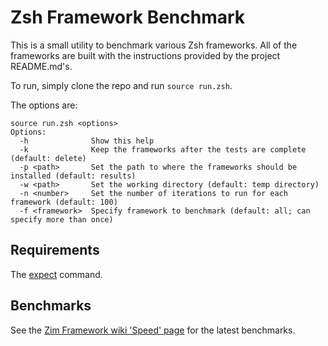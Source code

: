 Zsh Framework Benchmark
=======================

This is a small utility to benchmark various Zsh frameworks. All of the frameworks are built with the instructions provided by the project README.md's.

To run, simply clone the repo and run `source run.zsh`.

The options are:
```
source run.zsh <options>
Options:
  -h              Show this help
  -k              Keep the frameworks after the tests are complete (default: delete)
  -p <path>       Set the path to where the frameworks should be installed (default: results)
  -w <path>       Set the working directory (default: temp directory)
  -n <number>     Set the number of iterations to run for each framework (default: 100)
  -f <framework>  Specify framework to benchmark (default: all; can specify more than once)
```

Requirements
------------

The [expect](https://core.tcl-lang.org/expect/index) command.

Benchmarks
----------

See the [Zim Framework wiki 'Speed' page](https://github.com/zimfw/zimfw/wiki/Speed) for the latest benchmarks.
